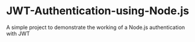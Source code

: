# JWT-Authentication-using-Node.js

A simple project to demonstrate the working of a Node.js authentication with JWT
